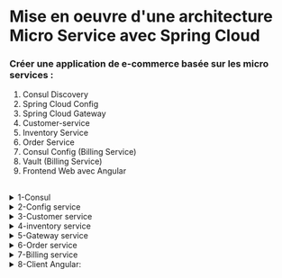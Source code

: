 # Mise en oeuvre d'une architecture Micro Service avec Spring Cloud #

### Créer une application de e-commerce basée sur les micro services : ###

1. Consul Discovery
2. Spring Cloud Config
3. Spring Cloud Gateway
4. Customer-service
5. Inventory Service
6. Order Service
7. Consul Config (Billing Service)
8. Vault (Billing Service)
9. Frontend Web avec Angular
##    ##

<details>
 <summary>1-Consul</summary><br>
![1][consul](https://github.com/Fatima-ACHBAD/E_commerce_application_with_micro_service/assets/100408189/93c6fea1-c200-4edb-99a9-558a9d561dfb)<br>
</details>

<details>
<summary>2-Config service</summary><br>

-Ce fichier contient le lien du référentiel qui regroupe tous les fichiers de configuration d'autres services :<br>
![config](https://github.com/Fatima-ACHBAD/E_commerce_application_with_micro_service/assets/100408189/cc5286b3-eb65-4674-a681-67894ccb5b1a)<br><br>
-l'annotation @EnableConfigServer active le serveur de configuration, tandis que l'annotation @EnableDiscoveryClient active le client de découverte pour faciliter la gestion des microservices dans un environnement distribué.<br>

![discovery](https://github.com/Fatima-ACHBAD/E_commerce_application_with_micro_service/assets/100408189/d691b956-af8d-4485-9478-5d3b2738196e)<br><br>
-aprés le démmarage de config service il s'ajoute au niveau de consul.<br>

</details>

<details>
  <summary>3-Customer service</summary>
  -L'entité Customer :<br>

![entitecustomer](https://github.com/Fatima-ACHBAD/E_commerce_application_with_micro_service/assets/100408189/31ea6c20-61fb-4a0f-b7c4-3bdc0425c23a)<br>
-La ligne spring.config.import=optional:configserver:http://localhost:8080 dans un fichier de configuration indique que Customer-service  doit importer sa configuration depuis un serveur de configuration

distant (Config Server) .<br><br>
![configcustomer](https://github.com/Fatima-ACHBAD/E_commerce_application_with_micro_service/assets/100408189/f6fbdb10-42ea-41b7-b429-13819c03ebaa)<br>
Le fichier de configuration distant :<br>
![configcustomerdistant](https://github.com/Fatima-ACHBAD/E_commerce_application_with_micro_service/assets/100408189/ef940cfd-8d9c-46b7-b548-d6fe84705e8a)<br>

</details>


<details>
  <summary>4-inventory service</summary>

![configinventory](https://github.com/Fatima-ACHBAD/E_commerce_application_with_micro_service/assets/100408189/5e1765ae-17c2-43fa-9148-de2fb11a95d9)<br>
![configinventorydistant](https://github.com/Fatima-ACHBAD/E_commerce_application_with_micro_service/assets/100408189/f135ae5c-95ff-404e-b763-cbd24f917650)<br>
-L'entité Product :<br><br>
![entiteinventory](https://github.com/Fatima-ACHBAD/E_commerce_application_with_micro_service/assets/100408189/e4adf308-a30e-4166-924e-2081a2fcc2d0)<br>
![inventorysvapplication](https://github.com/Fatima-ACHBAD/E_commerce_application_with_micro_service/assets/100408189/66bca6de-ba2d-44f2-b6f4-60a0ef8180bf)<br>


</details>
<details>
  <summary>5-Gateway service</summary>

![gateway](https://github.com/Fatima-ACHBAD/E_commerce_application_with_micro_service/assets/100408189/1b0adc53-e885-4f26-9295-a5441b16f512)<br><br>
Gateway service configure une passerelle (gateway) utilisant Spring Cloud Gateway et utilise la découverte de service pour configurer dynamiquement les routes de la passerelle à partir d'un service de découverte. Cela offre une flexibilité et une évolutivité accrues dans un environnement de microservices où de nouveaux services peuvent être ajoutés sans avoir à mettre à jour manuellement la configuration de la passerelle.
![gatewayconfig2](https://github.com/Fatima-ACHBAD/E_commerce_application_with_micro_service/assets/100408189/c730d16d-245c-4773-92bf-2823c8321289)<br><br>
![gatewayconfig](https://github.com/Fatima-ACHBAD/E_commerce_application_with_micro_service/assets/100408189/d7587176-3558-4db2-8ed1-864bdcd4471a) <br><br>


</details>
<details>
  <summary>6-Order service</summary>

![order](https://github.com/Fatima-ACHBAD/E_commerce_application_with_micro_service/assets/100408189/7bf4f54a-c462-497d-b76f-377b27c86173)<br><br>
![customer](https://github.com/Fatima-ACHBAD/E_commerce_application_with_micro_service/assets/100408189/47ff892c-6c6d-46e5-95d2-33dda3b797d2)<br><br>
cette interface Feign définit les méthodes permettant d'interagir avec le service "costumer-service" via des requêtes HTTP GET:
![customer2](https://github.com/Fatima-ACHBAD/E_commerce_application_with_micro_service/assets/100408189/338d01ff-6376-4793-b36c-11122bc84d8d)<br><br>
L'application initialise des données de commande de manière aléatoire en utilisant des clients Feign pour récupérer des informations depuis d'autres services (customer et inventory). <br>
![customer3](https://github.com/Fatima-ACHBAD/E_commerce_application_with_micro_service/assets/100408189/38c9e52f-fcd9-48bb-a841-34cd86c0b0be)

</details>

<details>
  <summary>7-Billing service</summary>

démarrage du vault :
![vault2](https://github.com/Fatima-ACHBAD/E_commerce_application_with_micro_service/assets/100408189/cc06fd10-4cff-4457-8965-3dbc977cfb6d)<br><br>
![vault1](https://github.com/Fatima-ACHBAD/E_commerce_application_with_micro_service/assets/100408189/15ea6d28-cdcf-4c5b-9e08-4082821e30d5)<br><br>
-Dans le fichier de configuration, on définit le token Vault :

![vault3](https://github.com/Fatima-ACHBAD/E_commerce_application_with_micro_service/assets/100408189/138308cc-5548-46ec-a3c1-319379488a01)<br><br>

-Configuration des secrets avec Vault et Consul  :

</details>

<details>
  <summary>8-Client Angular:</summary>
.....
</details>

